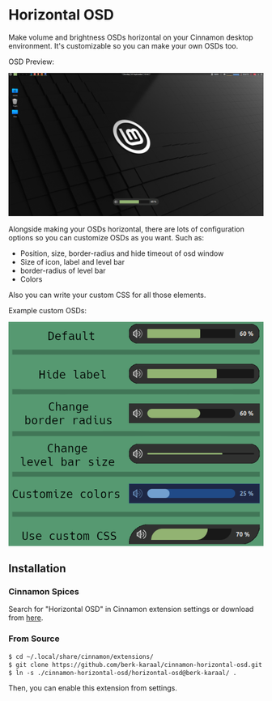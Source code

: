 # Horizontal OSD

Make volume and brightness OSDs horizontal on your Cinnamon desktop environment. It's customizable so you can make your own OSDs too.

OSD Preview:

![Preview](https://github.com/berk-karaal/cinnamon-horizontal-osd/raw/main/preview.png)

Alongside making your OSDs horizontal, there are lots of configuration options so you can customize OSDs as you want. Such as:
- Position, size, border-radius and hide timeout of osd window
- Size of icon, label and level bar
- border-radius of level bar
- Colors

Also you can write your custom CSS for all those elements.

Example custom OSDs:

![Custom OSDs](https://github.com/berk-karaal/cinnamon-horizontal-osd/raw/main/customize-examples.png)

## Installation

### Cinnamon Spices

Search for "Horizontal OSD" in Cinnamon extension settings or download from [here](https://cinnamon-spices.linuxmint.com/extensions/view/93).

### From Source

```
$ cd ~/.local/share/cinnamon/extensions/
$ git clone https://github.com/berk-karaal/cinnamon-horizontal-osd.git
$ ln -s ./cinnamon-horizontal-osd/horizontal-osd@berk-karaal/ .
```
Then, you can enable this extension from settings.
